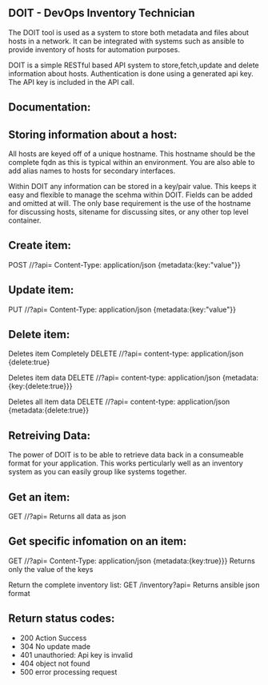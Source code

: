 DOIT - DevOps Inventory Technician
----------------------------------

The DOIT tool is used as a system to store both metadata and files about hosts in a network. It can be integrated with systems such as ansible to provide inventory of hosts for automation purposes.

DOIT is a simple RESTful based API system to store,fetch,update and delete information about hosts. Authentication is done using a generated api key. The API key is included in the API call. 


Documentation:
---------------------------------

Storing information about a host:
--------------------------------
All hosts are keyed off of a unique hostname. This hostname should be the complete fqdn as this is typical within an environment. You are also able to add alias names to hosts for secondary interfaces. 

Within DOIT any information can be stored in a key/pair value. This keeps it easy and flexible to manage the scehma within DOIT. Fields can be added and omitted at will. The only base requirement is the use of the hostname for discussing hosts, sitename for discussing sites, or any other top level container. 


Create item:
------------

POST
/<type>/<name>?api=<key>
Content-Type: application/json
{metadata:{key:"value"}}

Update item:
------------

PUT
/<type>/<name>?api=<key>
Content-Type: application/json
{metadata:{key:"value"}}

Delete item:
------------

Deletes item Completely
DELETE
/<type>/<name>?api=<key>
content-type: application/json
{delete:true}

Deletes item data
DELETE
/<type>/<name>?api=<key>
content-type: application/json
{metadata:{key:{delete:true}}}

Deletes all item data
DELETE
/<type>/<name>?api=<key>
content-type: application/json
{metadata:{delete:true}}

Retreiving Data:
----------------------------

The power of DOIT is to be able to retrieve data back in a consumeable format for your application. This works perticularly well as an inventory system as you can easily group like systems together.

Get an item:
-----------
GET
/<type>/<name>?api=<key>
Returns all data as json

Get specific infomation on an item:
-----------------------------------
GET
/<type>/<name>?api=<key>
Content-Type: application/json
{metadata:{key:true}}}
Returns only the value of the keys

Return the complete inventory list:
GET
/inventory?api=<key>
Returns ansible json format

Return status codes:
---------------------
- 200 Action Success
- 304 No update made
- 401 unauthoried: Api key is invalid
- 404 object not found
- 500 error processing request
